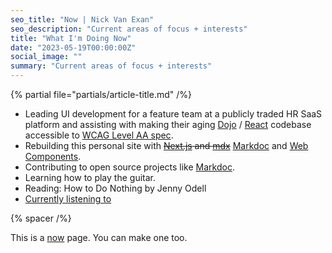 ```yaml
---
seo_title: "Now | Nick Van Exan"
seo_description: "Current areas of focus + interests"
title: "What I'm Doing Now"
date: "2023-05-19T00:00:00Z"
social_image: ""
summary: "Current areas of focus + interests"
---
```


{% partial file="partials/article-title.md" /%}

- Leading UI development for a feature team at a publicly traded HR SaaS platform and assisting with making their aging [Dojo](https://dojotoolkit.org/) / [React](https://reactjs.org/) codebase accessible to [WCAG Level AA spec](https://www.w3.org/WAI/WCAG2AA-Conformance).
- Rebuilding this personal site with ~~[Next.js](https://nextjs.org/) and [mdx](https://mdxjs.com)~~ [Markdoc](https://markdoc.io/) and [Web Components](https://developer.mozilla.org/en-US/docs/Web/Web_Components).
- Contributing to open source projects like [Markdoc](https://github.com/markdoc/markdoc).
- Learning how to play the guitar.
- Reading: How to Do Nothing by Jenny Odell
- [Currently listening to](https://open.spotify.com/playlist/506bwaxNJVn6LWsuwbirK4?si=2d7b6296bbb74c06)

{% spacer /%}

This is a [now](https://nownownow.com/about) page. You can make one too.
